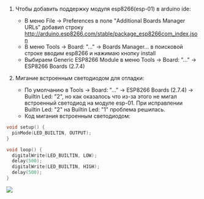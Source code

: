 1. Чтобы добавить поддержку модуля esp8266(esp-01) в arduino ide:
    - В меню File -> Preferences в поле "Additional Boards Manager URLs" добавил строку http://arduino.esp8266.com/stable/package_esp8266com_index.json
    - В меню Tools -> Board: "..." -> Boards Manager... в поисковой строке вводим esp8266 и нажимаю кнопку install
    - Выбираем Generic ESP8266 Module в меню Tools -> Board: "..." -> ESP8266 Boards (2.7.4)
    
2. Мигание встроенным светодиодом для отладки:
    - По умолчанию в Tools -> Board: "..." -> ESP8266 Boards (2.7.4) -> Builtin Led: "2", но как оказалось что из-за этого не мигал встроенный светодиод на модуле esp-01. При исправлении Builtin Led: "2" на Builtin Led: "1" проблема решилась.
    - Код мигания встроенным светодиодом:
```c++
void setup() {
  pinMode(LED_BUILTIN, OUTPUT);
}

void loop() {
  digitalWrite(LED_BUILTIN, LOW);
  delay(500);
  digitalWrite(LED_BUILTIN, HIGH);
  delay(500);
}
```
![](esp-01_arduino_ideSketch_bb.png)
